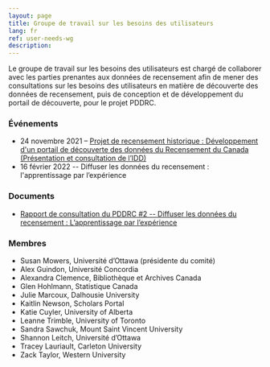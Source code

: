 ```yaml
---
layout: page
title: Groupe de travail sur les besoins des utilisateurs
lang: fr
ref: user-needs-wg
description:
---
```

Le groupe de travail sur les besoins des utilisateurs est chargé de collaborer avec les parties prenantes aux données de recensement afin de mener des consultations sur les besoins des utilisateurs en matière de découverte des données de recensement, puis de conception et de développement du portail de découverte, pour le projet PDDRC.

### Événements

- 24 novembre 2021 – [Projet de recensement historique : Développement d'un portail de découverte des données du Recensement du Canada (Présentation et consultation de l’IDD)](https://dli-training.github.io/2021/fr/1-historical/)
- 16 février 2022 -- Diffuser les données du recensement : l'apprentissage par l’expérience

### Documents

- [Rapport de consultation du PDDRC \#2 -- Diffuser les données du recensement : L’apprentissage par l’expérience](https://ruor.uottawa.ca/handle/10393/43768)

### Membres

- Susan Mowers, Université d’Ottawa (présidente du comité)
- Alex Guindon, Université Concordia
- Alexandra Clemence, Bibliothèque et Archives Canada
- Glen Hohlmann, Statistique Canada
- Julie Marcoux, Dalhousie University
- Kaitlin Newson, Scholars Portal
- Katie Cuyler, University of Alberta
- Leanne Trimble, University of Toronto
- Sandra Sawchuk, Mount Saint Vincent University
- Shannon Leitch, Université d’Ottawa
- Tracey Lauriault, Carleton University
- Zack Taylor, Western University
